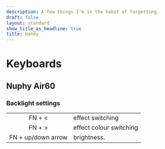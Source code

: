 ```yaml
---
description: A few things I'm in the habit of forgetting.
draft: false
layout: standard
show_title_as_headline: true
title: Handy
---
```


# Keyboards

## Nuphy Air60

### Backlight settings

|                    |                         |
|:------------------:| ----------------------- |
| FN + <             | effect switching        |
| FN + >             | effect colour switching |
| FN + up/down arrow | brightness.             |
